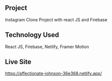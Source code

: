 ## Project 
Instagram Clone Project with react JS and Firebase

## Technology Used
React JS, Firebase, Netlify, Framer Motion

## Live Site
https://affectionate-johnson-36e368.netlify.app/